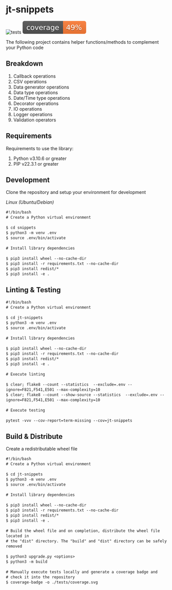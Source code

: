 # jt-snippets

<!-- ![build](https://github.com/jt-kl/jt-snippets/actions/workflows/build.yml/badge.svg) -->
![tests](https://github.com/jt-kl/jt-snippets/actions/workflows/tests.yml/badge.svg)
![coverage](./tests/coverage.svg)

The following project contains helper functions/methods to complement your Python code

## Breakdown

1. Callback operations
2. CSV operations
3. Data generator operations
4. Data type operations
5. Date/Time type operations
6. Decorator operations
7. IO operations
8. Logger operations
9. Validation operators

## Requirements

Requirements to use the library:

1. Python v3.10.6 or greater
2. PIP v22.3.1 or greater

## Development

Clone the repository and setup your environment for development

_Linux (Ubuntu/Debian)_

```shell
#!/bin/bash
# Create a Python virtual environment

$ cd snippets
$ python3 -m venv .env
$ source .env/bin/activate

# Install library dependencies

$ pip3 install wheel --no-cache-dir
$ pip3 install -r requirements.txt --no-cache-dir
$ pip3 install redist/*
$ pip3 install -e .
```

## Linting & Testing

```shell
#!/bin/bash
# Create a Python virtual environment

$ cd jt-snippets
$ python3 -m venv .env
$ source .env/bin/activate

# Install library dependencies

$ pip3 install wheel --no-cache-dir
$ pip3 install -r requirements.txt --no-cache-dir
$ pip3 install redist/*
$ pip3 install -e .

# Execute linting

$ clear; flake8 --count --statistics  --exclude=.env --ignore=F821,F541,E501 --max-complexity=10
$ clear; flake8 --count --show-source --statistics  --exclude=.env --ignore=F821,F541,E501 --max-complexity=10

# Execute testing

pytest -vvv --cov-report=term-missing --cov=jt-snippets
```



## Build & Distribute

Create a redistributable wheel file

```shell
#!/bin/bash
# Create a Python virtual environment

$ cd jt-snippets
$ python3 -m venv .env
$ source .env/bin/activate

# Install library dependencies

$ pip3 install wheel --no-cache-dir
$ pip3 install -r requirements.txt --no-cache-dir
$ pip3 install redist/*
$ pip3 install -e .

# Build the wheel file and on completion, distribute the wheel file located in
# the "dist" directory. The "build" and "dist" directory can be safely removed

$ python3 upgrade.py <options>
$ python3 -m build

# Manually execute tests locally and generate a coverage badge and 
# check it into the repository
$ coverage-badge -o ./tests/coverage.svg
```


